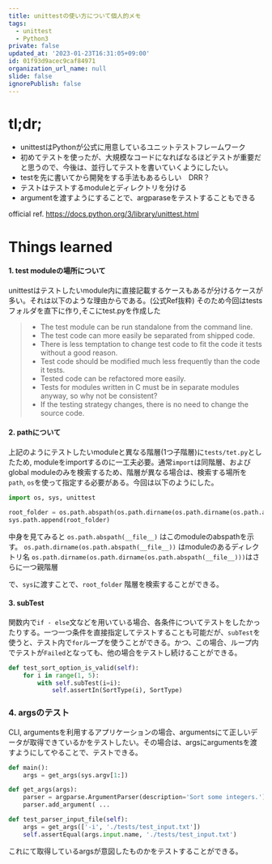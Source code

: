 ```yaml
---
title: unittestの使い方について個人的メモ
tags:
  - unittest
  - Python3
private: false
updated_at: '2023-01-23T16:31:05+09:00'
id: 01f93d9acec9caf84971
organization_url_name: null
slide: false
ignorePublish: false
---
```

# tl;dr;
* unittestはPythonが公式に用意しているユニットテストフレームワーク
* 初めてテストを使ったが、大規模なコードになればなるほどテストが重要だと思うので、今後は、並行してテストを書いていくようにしたい。
* testを先に書いてから開発をする手法もあるらしい　DRR？
* テストはテストするmoduleとディレクトリを分ける
* argumentを渡すようにすることで、argparaseをテストすることもできる

official ref.
https://docs.python.org/3/library/unittest.html


# Things learned
#### 1. test moduleの場所について
unittestはテストしたいmodule内に直接記載するケースもあるが分けるケースが多い。それは以下のような理由からである。(公式Ref抜粋)
そのため今回はtestsフォルダを直下に作り,そこにtest.pyを作成した
> * The test module can be run standalone from the command line.
> * The test code can more easily be separated from shipped code.
> * There is less temptation to change test code to fit the code it tests without a good reason.
> * Test code should be modified much less frequently than the code it tests.
> * Tested code can be refactored more easily.
> * Tests for modules written in C must be in separate modules anyway, so why not be consistent?
> * If the testing strategy changes, there is no need to change the source code.

#### 2. pathについて
上記のようにテストしたいmoduleと異なる階層(1つ子階層)に`tests/tet.py`としたため, moduleをimportするのに一工夫必要。通常`import`は同階層、およびglobal moduleのみを検索するため、階層が異なる場合は、検索する場所を`path`, `os`を使って指定する必要がある。今回は以下のようにした。
```python
import os, sys, unittest

root_folder = os.path.abspath(os.path.dirname(os.path.dirname(os.path.abspath(__file__))))
sys.path.append(root_folder)
```
中身を見てみると
`os.path.abspath(__file__)` はこのmoduleのabspathを示す。
`os.path.dirname(os.path.abspath(__file__))` はmoduleのあるディレクトリ名
`os.path.dirname(os.path.dirname(os.path.abspath(__file__)))`はさらに一つ親階層

で、`sys`に渡すことで、`root_folder` 階層を検索することができる。

#### 3. subTest
関数内で`if - else`文などを用いている場合、各条件についてテストをしたかったりする。一つ一つ条件を直接指定してテストすることも可能だが、`subTest`を使うと、テスト内で`for`ループを使うことができる。かつ、この場合、ループ内でテストが`Failed`となっても、他の場合をテストし続けることができる。
```python
def test_sort_option_is_valid(self):
    for i in range(1, 5):
        with self.subTest(i=i):
            self.assertIn(SortType(i), SortType)
```

### 4. argsのテスト
CLI, argumentsを利用するアプリケーションの場合、argumentsにて正しいデータが取得できているかをテストしたい。その場合は、argsにargumentsを渡すようにしてやることで、テストできる。

```python main.py
def main():
    args = get_args(sys.argv[1:])
```
```python arg_parse.py
def get_args(args):
    parser = argparse.ArgumentParser(description='Sort some integers.')
    parser.add_argument( ...
```
```python test.py
def test_parser_input_file(self):
    args = get_args(['-i', './tests/test_input.txt'])
    self.assertEqual(args.input.name, './tests/test_input.txt')
```
これにて取得しているargsが意図したものかをテストすることができる。
